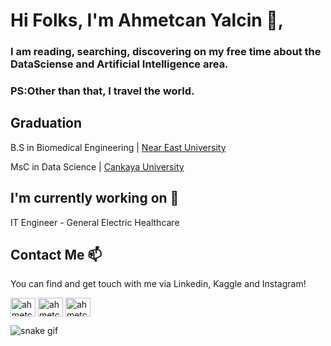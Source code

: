 <h1 >Hi Folks, I'm Ahmetcan Yalcin 👋,</h1> 

<h3 >I am reading, searching, discovering on my free time about the DataSciense and Artificial Intelligence area.</h3>
<h3 >PS:Other than that, I travel the world.</h3>

## Graduation

B.S in Biomedical Engineering |  [Near East University](https://www.neu.edu.tr/)

MsC in Data Science |  [Cankaya University](https://www.cankaya.edu.tr/)


## I'm currently working on 🔭

IT Engineer - General Electric Healthcare


## Contact Me 📫

You can find and get touch with me via Linkedin, Kaggle and Instagram!


<p align="left">
<a href="https://linkedin.com/in/ahmetcanyalcin" target="blank"><img align="center" src="https://raw.githubusercontent.com/rahuldkjain/github-profile-readme-generator/master/src/images/icons/Social/linked-in-alt.svg" alt="ahmetcanyalcin" height="30" width="40" /></a>
<a href="https://kaggle.com/ahmetcanyaln" target="blank"><img align="center" src="https://raw.githubusercontent.com/rahuldkjain/github-profile-readme-generator/master/src/images/icons/Social/kaggle.svg" alt="ahmetcanyaln" height="30" width="40" /></a>
<a href="https://www.instagram.com/ahmetcanyalcin/" target="blank"><img align="center" src="https://edent.github.io/SuperTinyIcons/images/svg/instagram.svg" alt="ahmetcanyalcin" height="30" width="40" /></a>
</p>



![snake gif](https://github.com/cagataytuylu/cagataytuylu/blob/output/github-contribution-grid-snake.gif)
